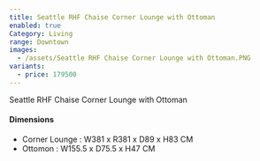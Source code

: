 ```yaml
---
title: Seattle RHF Chaise Corner Lounge with Ottoman
enabled: true
Category: Living
range: Downtown
images:
  - /assets/Seattle RHF Chaise Corner Lounge with Ottoman.PNG
variants:
  - price: 179500
---
```


Seattle RHF Chaise Corner Lounge with Ottoman

#### Dimensions

* Corner Lounge : W381 x R381 x D89 x H83 CM
* Ottomon : W155.5 x D75.5 x H47 CM

